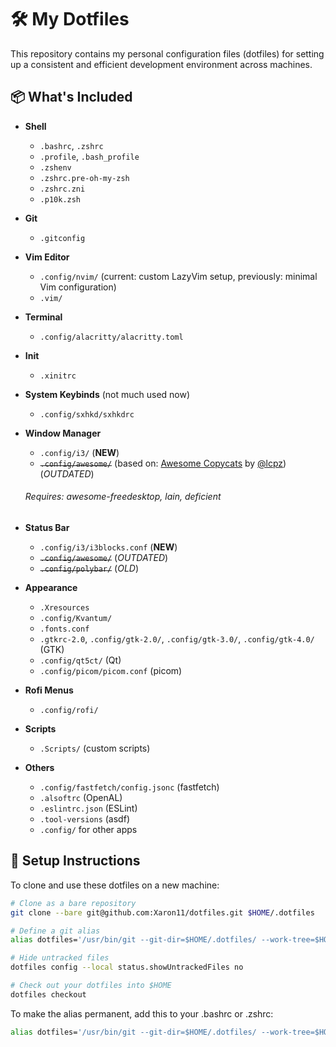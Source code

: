 # 🛠️ My Dotfiles

This repository contains my personal configuration files (dotfiles) for setting up a consistent and efficient development environment across machines.

## 📦 What's Included

- **Shell**
  - `.bashrc`, `.zshrc`
  - `.profile`, `.bash_profile`
  - `.zshenv`
  - `.zshrc.pre-oh-my-zsh`
  - `.zshrc.zni`
  - `.p10k.zsh`

- **Git**
  - `.gitconfig`

- **Vim Editor**
  - `.config/nvim/` (current: custom LazyVim setup, previously: minimal Vim configuration)
  - `.vim/`

- **Terminal**
  - `.config/alacritty/alacritty.toml`

- **Init**
  - `.xinitrc`
 
- **System Keybinds** (not much used now)
  - `.config/sxhkd/sxhkdrc`

- **Window Manager**
  - `.config/i3/` (**NEW**)
  - ~~`.config/awesome/`~~ (based on: [Awesome Copycats](https://github.com/lcpz/awesome-copycats) by [@lcpz](https://github.com/lcpz)) (*OUTDATED*)
  ###### *Requires*: awesome-freedesktop, lain, deficient

- **Status Bar**
  - `.config/i3/i3blocks.conf` (**NEW**)
  - ~~`.config/awesome/`~~ (*OUTDATED*)
  - ~~`.config/polybar/`~~ (*OLD*)
 
- **Appearance**
  - `.Xresources`
  - `.config/Kvantum/`
  - `.fonts.conf`
  - `.gtkrc-2.0`, `.config/gtk-2.0/`, `.config/gtk-3.0/`, `.config/gtk-4.0/` (GTK)
  - `.config/qt5ct/` (Qt)
  - `.config/picom/picom.conf` (picom)

- **Rofi Menus**
  - `.config/rofi/`

- **Scripts**
  - `.Scripts/` (custom scripts)

- **Others**
  - `.config/fastfetch/config.jsonc` (fastfetch)
  - `.alsoftrc` (OpenAL)
  - `.eslintrc.json` (ESLint)
  - `.tool-versions` (asdf)
  - `.config/` for other apps

## 🚀 Setup Instructions

To clone and use these dotfiles on a new machine:

```bash
# Clone as a bare repository
git clone --bare git@github.com:Xaron11/dotfiles.git $HOME/.dotfiles

# Define a git alias
alias dotfiles='/usr/bin/git --git-dir=$HOME/.dotfiles/ --work-tree=$HOME'

# Hide untracked files
dotfiles config --local status.showUntrackedFiles no

# Check out your dotfiles into $HOME
dotfiles checkout
```
To make the alias permanent, add this to your .bashrc or .zshrc:
```bash
alias dotfiles='/usr/bin/git --git-dir=$HOME/.dotfiles/ --work-tree=$HOME'
```
